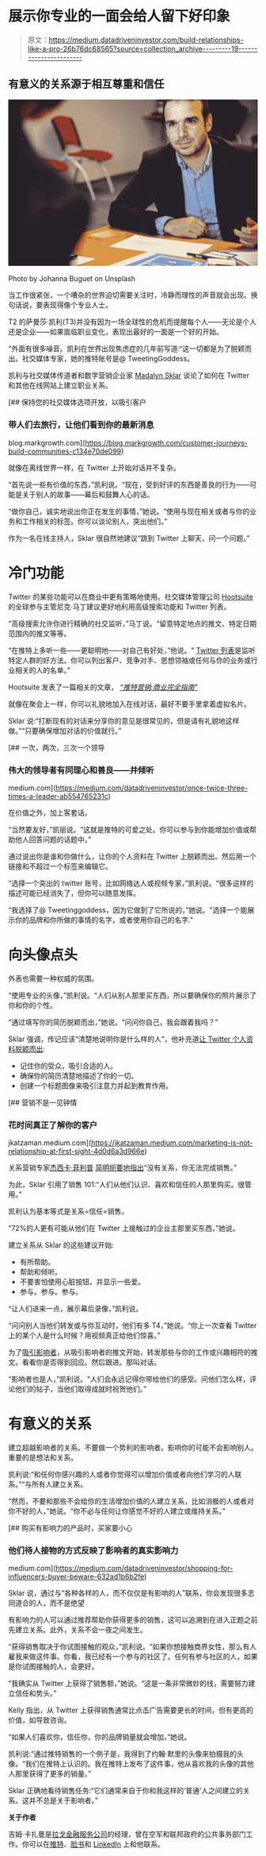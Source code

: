 # 展示你专业的一面会给人留下好印象

> 原文：<https://medium.datadriveninvestor.com/build-relationships-like-a-pro-26b76dc68565?source=collection_archive---------19----------------------->

## 有意义的关系源于相互尊重和信任

![](img/2df69a082a373a0c06868f716f82cb91.png)

Photo by Johanna Buguet on Unsplash

当工作很紧张，一个嘈杂的世界迫切需要关注时，冷静而理性的声音就会出现。换句话说，要表现得像个专业人士。

T2 的萨曼莎·凯利(T3)并没有因为一场全球性的危机而提醒每个人——无论是个人还是企业——如果面临职业变化，表现出最好的一面是一个好的开始。

“外面有很多噪音。凯利在世界出现焦虑症的几年前写道:“这一切都是为了脱颖而出。社交媒体专家，她的推特账号是@ TweetingGoddess。

凯利与社交媒体传道者和数字营销企业家 [Madalyn Sklar](https://twitter.com/MadalynSklar/) 谈论了如何在 Twitter 和其他在线网站上建立职业关系。

[](https://blog.markgrowth.com/customer-journeys-build-communities-c134e70de099) [## 保持您的社交媒体选项开放，以吸引客户

### 带人们去旅行，让他们看到你的最新消息

blog.markgrowth.com](https://blog.markgrowth.com/customer-journeys-build-communities-c134e70de099) 

就像在离线世界一样，在 Twitter 上开始对话并不复杂。

“首先说一些有价值的东西，”凯利说。“现在，受到好评的东西是善良的行为——可能是关于别人的故事——幕后和鼓舞人心的话。

“做你自己，诚实地说出你正在发生的事情，”她说。“使用与现在相关或者与你的业务和工作相关的标签。你可以谈论别人，突出他们。”

作为一名在线主持人，Sklar 很自然地建议“跳到 Twitter 上聊天，问一个问题。”

# **冷门功能**

Twitter 的某些功能可以在商业中更有策略地使用。社交媒体管理公司 [Hootsuite](https://twitter.com/Hootsuite) 的全球参与主管尼克·马丁建议更好地利用高级搜索功能和 Twitter 列表。

“高级搜索允许你进行精确的社交监听，”马丁说。“留意特定地点的推文、特定日期范围内的推文等等。

“在推特上多听一些——更聪明地——对自己有好处，”他说。" [Twitter 列表](https://blog.markgrowth.com/lists-keep-your-engagements-on-target-75945de7281?source=friends_link&sk=14b508ea97c16c296344dcf0c94c5e6d)是监听特定人群的好方法。你可以列出客户、竞争对手、思想领袖或任何与你的业务或行业相关的人的名单。”

Hootsuite 发表了一篇相关的文章， [*“推特营销:商业完全指南”*](https://blog.hootsuite.com/twitter-marketing/)

就像在聚会上一样，你可以礼貌地加入在线对话，最好不要手里拿着虚拟名片。

Sklar 说:“打断现有的对话来分享你的意见是很常见的，但是请有礼貌地这样做。”“只要确保增加对话的价值就行。”

[](https://medium.com/datadriveninvestor/once-twice-three-times-a-leader-ab554765231c) [## 一次，两次，三次一个领导

### 伟大的领导者有同理心和善良——并倾听

medium.com](https://medium.com/datadriveninvestor/once-twice-three-times-a-leader-ab554765231c) 

在价值之外，加上客套话。

“当然要友好，”凯丽说。“这就是推特的可爱之处。你可以参与到你能增加价值或帮助他人回答问题的话题中。”

通过说出你是谁和你做什么，让你的个人资料在 Twitter 上脱颖而出。然后用一个链接和不超过一个标签来编辑它。

“选择一个突出的 twitter 账号，比如网络达人或视频专家，”凯利说。“很多这样的描述可能已经消失了，但你可以随意发挥。

“我选择了@ Tweetinggoddess，因为它做到了它所说的，”她说。"选择一个能展示你的品牌和你所做的事情的名字，或者使用你自己的名字."

# **向头像点头**

外表也需要一种权威的氛围。

“使用专业的头像，”凯利说。“人们从别人那里买东西，所以要确保你的照片展示了你和你的个性。

“通过填写你的简历脱颖而出，”她说。“问问你自己，我会跟着我吗？”

Sklar 强调，传记应该“清楚地说明你是什么样的人”，他补充道[让 Twitter 个人资料脱颖而出](https://madalynsklar.com/2019/12/make-your-twitter-profile-stand-out/):

*   记住你的受众，吸引合适的人。
*   确保你的简历清楚地描述了你的一切。
*   创建一个标题图像来吸引注意力并起到教育作用。

[](https://jkatzaman.medium.com/marketing-is-not-relationship-at-first-sight-4d0d6a3d966e) [## 营销不是一见钟情

### 花时间真正了解你的客户

jkatzaman.medium.com](https://jkatzaman.medium.com/marketing-is-not-relationship-at-first-sight-4d0d6a3d966e) 

关系营销专家[杰西卡·菲利普](https://twitter.com/jessikaphillips) [简明扼要地指出](https://medium.com/@JKatzaman/marketing-is-not-relationship-at-first-sight-4d0d6a3d966e?source=friends_link&sk=65cfab2ffba13dea993303f600b4b7f8)“没有关系，你无法完成销售。”

为此，Sklar 引用了销售 101:“人们从他们认识、喜欢和信任的人那里购买。很管用。”

凯利认为基本等式是关系=信任=销售。

“72%的人更有可能从他们在 Twitter 上接触过的企业主那里买东西，”她说。

建立关系从 Sklar 的这些建议开始:

*   有所帮助。
*   帮助和倾听。
*   不要害怕使用心脏按钮，并显示一些爱。
*   参与。参与。参与。

“让人们进来一点，展示幕后录像，”凯利说。

“问问别人当他们转发或与你互动时，他们有多 T4，”她说。“你上一次查看 Twitter 上的某个人是什么时候？用视频真正给他们惊喜。”

为了[吸引影响者](https://www.datadriveninvestor.com/2020/01/15/influencers-perform-in-the-spotlight/)，从吸引影响者的推文开始，转发那些与你的工作或兴趣相符的推文。看看你是否得到回应。然后跟进。那叫对话。

“影响者也是人，”凯利说。“人们会永远记得你带给他们的感受。问他们怎么样，评论他们的帖子，当他们取得成就时祝贺他们。”

# **有意义的关系**

建立超越影响者的关系。不要做一个势利的影响者。影响你的可能不会影响别人。重要的是想法和关系。

凯利说:“和任何你感兴趣的人或者你觉得可以增加价值或者向他们学习的人联系。”“与所有人建立关系。

“然而，不要和那些不会给你的生活增加价值的人建立关系，比如消极的人或者对你不好的人，”她说。“你不必与任何让你感觉不好的人建立或维持关系。”

[](https://medium.com/datadriveninvestor/shopping-for-influencers-buyer-beware-632ad1b6b2fe) [## 购买有影响力的产品时，买家要小心

### 他们待人接物的方式反映了影响者的真实影响力

medium.com](https://medium.com/datadriveninvestor/shopping-for-influencers-buyer-beware-632ad1b6b2fe) 

Sklar 说，通过与“各种各样的人，而不仅仅是有影响的人”联系，你会发现很多志同道合的人，而不是绝望

有影响力的人可以通过推荐帮助你获得更多的销售，这可以追溯到在进入正题之前先建立关系。此外，关系不会一夜之间发生。

“获得销售取决于你试图接触的观众，”凯利说。“如果你想接触商界女性，那么有人雇我来做这件事。你看，我已经有一个参与的社区了。任何有参与社区的人，如果是你试图接触的人，会更好。

“我确实从 Twitter 上获得了销售额，”她说。“这是一条非常微妙的线，需要努力建立信任和势头。”

Kelly 指出，从 Twitter 上获得销售通常比点击广告需要更长的时间，但有更高的价值，如导致咨询。

“如果人们喜欢你，信任你，你的品牌销量就会增加，”她说。

凯利说:“通过推特销售的一个例子是，我得到了约翰·默里的头像来拍摄我的头像。“我们在推特上认识的。我在推特上发布了这件事，他从喜欢我的头像的其他人那里获得了更多的销量。”

Sklar 正确地看待销售任务:“它们通常来自于你和我这样的‘普通’人之间建立的关系。这并不总是关于影响者。”

**关于作者**

吉姆·卡扎曼是[拉戈金融服务公司](http://largofinancialservices.com/)的经理，曾在空军和联邦政府的公共事务部门工作。你可以在[推特](https://twitter.com/JKatzaman)、[脸书](https://www.facebook.com/jim.katzaman)和 [LinkedIn](https://www.linkedin.com/in/jim-katzaman-33641b21/) 上和他联系。